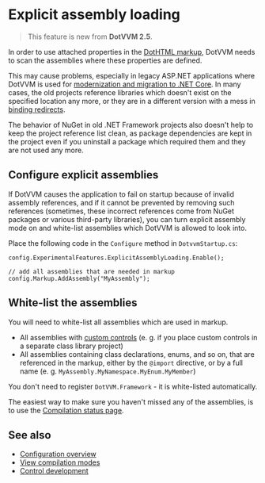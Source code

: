 # Explicit assembly loading

> This feature is new from **DotVVM 2.5**.

In order to use attached properties in the [DotHTML markup](~/pages/concepts/dothtml-markup/overview), DotVVM needs to scan the assemblies where these properties are defined. 

This may cause problems, especially in legacy ASP.NET applications where DotVVM is used for [modernization and migration to .NET Core](~/pages/quick-starts/modernize/add-dotvvm-to-existing-app). In many cases, the old projects reference libraries which doesn't exist on the specified location any more, or they are in a different version with a mess in [binding redirects](https://docs.microsoft.com/en-us/dotnet/framework/configure-apps/redirect-assembly-versions). 

The behavior of NuGet in old .NET Framework projects also doesn't help to keep the project reference list clean, as package dependencies are kept in the project even if you uninstall a package which required them and they are not used any more. 

## Configure explicit assemblies

If DotVVM causes the application to fail on startup because of invalid assembly references, and if it cannot be prevented by removing such references (sometimes, these incorrect references come from NuGet packages or various third-party libraries), you can turn explicit assembly mode on and white-list assemblies which DotVVM is allowed to look into.

Place the following code in the `Configure` method in `DotvvmStartup.cs`:

```CSHARP
config.ExperimentalFeatures.ExplicitAssemblyLoading.Enable();

// add all assemblies that are needed in markup
config.Markup.AddAssembly("MyAssembly");
```

## White-list the assemblies

You will need to white-list all assemblies which are used in markup. 

* All assemblies with [custom controls](~/pages/concepts/control-development/overview) (e. g. if you place custom controls in a separate class library project)
* All assemblies containing class declarations, enums, and so on, that are referenced in the markup, either by the `@import` directive, or by a full name (e. g. `MyAssembly.MyNamespace.MyEnum.MyMember`)

You don't need to register `DotVVM.Framework` - it is white-listed automatically.

The easiest way to make sure you haven't missed any of the assemblies, is to use the [Compilation status page](~/pages/upgrading-from-older-versions/compilation-status-page).

## See also

* [Configuration overview](overview)
* [View compilation modes](view-compilation-modes)
* [Control development](~/pages/concepts/control-development/overview)

